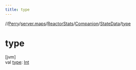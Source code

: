 ```yaml
---
title: type
---
```

//[Perry](../../../../../index.html)/[server.maps](../../../index.html)/[ReactorStats](../../index.html)/[Companion](../index.html)/[StateData](index.html)/[type](type.html)



# type



[jvm]\
val [type](type.html): [Int](https://kotlinlang.org/api/latest/jvm/stdlib/kotlin/-int/index.html)




